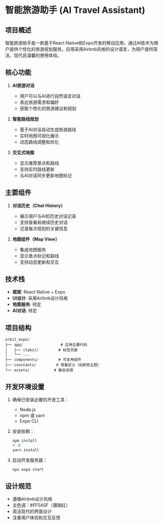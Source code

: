 # 智能旅游助手 (AI Travel Assistant)

## 项目概述

智能旅游助手是一款基于React Native和Expo开发的移动应用，通过AI技术为用户提供个性化的旅游规划服务。应用采用Airbnb风格的设计语言，为用户提供简洁、现代且温馨的使用体验。

## 核心功能

1. **AI旅游对话**
   - 用户可以与AI进行自然语言对话
   - 表达旅游需求和偏好
   - 获取个性化的旅游建议和规划

2. **智能路线规划**
   - 基于AI对话自动生成旅游路线
   - 实时地图可视化展示
   - 动态路线调整和优化

3. **交互式地图**
   - 显示推荐景点和路线
   - 支持实时路线更新
   - 与AI对话同步更新地图标记

## 主要组件

1. **对话历史（Chat History）**
   - 展示用户与AI的历史对话记录
   - 支持查看和继续历史对话
   - 记录每次规划的关键信息

2. **地图组件（Map View）**
   - 集成地图服务
   - 显示景点标记和路线
   - 支持动态更新和交互

## 技术栈

- **框架**: React Native + Expo
- **UI设计**: 采用Airbnb设计风格
- **地图服务**: 待定
- **AI对话**: 待定

## 项目结构

```
orbit_expo/
├── app/                 # 应用主要代码
│   ├── (tabs)/         # 标签页面
│   └── ...
├── components/         # 可复用组件
├── constants/         # 常量定义（如颜色主题）
└── assets/           # 静态资源
```

## 开发环境设置

1. 确保已安装必要的开发工具：
   - Node.js
   - npm 或 yarn
   - Expo CLI

2. 安装依赖：
   ```bash
   npm install
   # 或
   yarn install
   ```

3. 启动开发服务器：
   ```bash
   npx expo start
   ```

## 设计规范

- 遵循Airbnb设计风格
- 主色调：#FF5A5F（珊瑚红）
- 简洁现代的界面设计
- 注重用户体验和交互反馈
